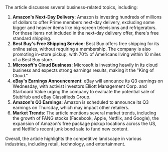 The article discusses several business-related topics, including:

1. **Amazon's Next-Day Delivery**: Amazon is investing hundreds of millions of dollars to offer Prime members next-day delivery, excluding some bigger and heavier items like big-screen televisions and refrigerators. For those items not included in the next-day delivery offer, there's free standard shipping.
2. **Best Buy's Free Shipping Service**: Best Buy offers free shipping for its online sales, without requiring a membership. The company is also promoting in-store pickup, with 70% of Americans living within 10 miles of a Best Buy store.
3. **Microsoft's Cloud Business**: Microsoft is investing heavily in its cloud business and expects strong earnings results, making it the "King of Cloud."
4. **eBay's Earnings Announcement**: eBay will announce its Q3 earnings on Wednesday, with activist investors Elliott Management Corp. and Starboard Value urging the company to evaluate the potential sale of StubHub and eBay Classifieds Group.
5. **Amazon's Q3 Earnings**: Amazon is scheduled to announce its Q3 earnings on Thursday, which may impact other retailers.
6. **Market Trends**: The article mentions several market trends, including the growth of FANG stocks (Facebook, Apple, Netflix, and Google), the expansion of Amazon's free package pickup locations across the US, and Netflix's recent junk bond sale to fund new content.

Overall, the article highlights the competitive landscape in various industries, including retail, technology, and entertainment.